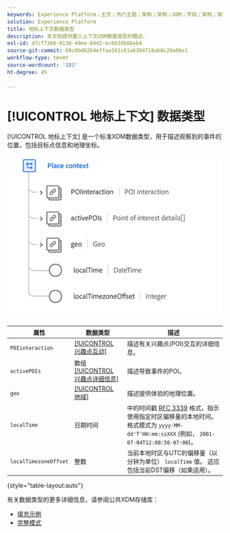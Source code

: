 ```yaml
---
keywords: Experience Platform；主页；热门主题；架构；架构；XDM；字段；架构；架构；放置上下文；placeContext；数据类型；数据类型；
solution: Experience Platform
title: 地标上下文数据类型
description: 本文档提供置入上下文XDM数据类型的概述。
exl-id: d7cf7366-0136-49ee-84d2-ec663db66eb4
source-git-commit: 60c0bd62b4effaa161c61ab304718ab8c20a06e1
workflow-type: tm+mt
source-wordcount: '183'
ht-degree: 4%

---
```


# [!UICONTROL 地标上下文] 数据类型

[!UICONTROL 地标上下文] 是一个标准XDM数据类型，用于描述观察到的事件的位置，包括目标点信息和地理坐标。

<img src="../images/data-types/place-context.png" width="500" /><br />

| 属性 | 数据类型 | 描述 |
| --- | --- | --- |
| `POIinteraction` | [[!UICONTROL 兴趣点互动]](./poi-interaction.md) | 描述有关兴趣点(POI)交互的详细信息。 |
| `activePOIs` | 数组 [[!UICONTROL 兴趣点详细信息]](./poi-details.md) | 描述导致事件的POI。 |
| `geo` | [[!UICONTROL 地域]](./geo.md) | 描述提供体验的地理位置。 |
| `localTime` | 日期时间 | 中的时间戳 [RFC 3339](https://tools.ietf.org/html/rfc3339) 格式，指示使用指定时区偏移量的本地时间。 格式模式为 `yyyy-MM-dd'T'HH:mm:ssXXX` (例如， `2001-07-04T12:08:56-07:00`)。 |
| `localTimezoneOffset` | 整数 | 当前本地时区与UTC的偏移量（以分钟为单位） `localTime` 值。 这应包括当前DST偏移（如果适用）。 |

{style="table-layout:auto"}

有关数据类型的更多详细信息，请参阅公共XDM存储库：

* [填充示例](https://github.com/adobe/xdm/blob/master/components/datatypes/placecontext.example.1.json)
* [完整模式](https://github.com/adobe/xdm/blob/master/components/datatypes/placecontext.schema.json)
